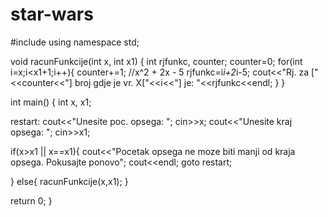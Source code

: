 # star-wars
#include<iostream>
using namespace std;

void racunFunkcije(int x, int x1)
{
  int rjfunkc, counter;
  counter=0;
  for(int i=x;i<x1+1;i++){
    counter+=1;
    //x^2 + 2x - 5
    rjfunkc=i*i+2*i-5;
    cout<<"Rj. za ["<<counter<<"] broj gdje je vr. X["<<i<<"] je: "<<rjfunkc<<endl;
  }
}

int main()
{
  int x, x1;

  restart:
  cout<<"Unesite poc. opsega: ";
  cin>>x;
  cout<<"Unesite kraj opsega: ";
  cin>>x1;

  if(x>x1 || x==x1){
    cout<<"Pocetak opsega ne moze biti manji od kraja opsega. Pokusajte ponovo";
    cout<<endl;
    goto restart;

  }
  else{
    racunFunkcije(x,x1);
  }


return 0;
}

